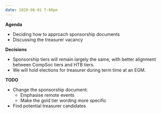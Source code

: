 ```yaml
---
date: 2020-06-01 7:00pm
---
```


**Agenda**

- Deciding how to approach sponsorship documents
- Discussing the treasurer vacancy

**Decisions**

- Sponsorship tiers will remain largely the same, with better alignment between CompSoc tiers and HTB tiers.
- We will hold elections for treasurer during term time at an EGM.

**TODO**

- Change the sponsorship document:
  - Emphasise remote events
  - Make the gold tier wording more specific
- Find potential treasurer candidates
